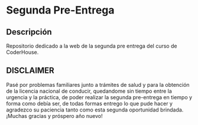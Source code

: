 # Segunda Pre-Entrega

## Descripción

Repositorio dedicado a la web de la segunda pre entrega del curso de CoderHouse.

## DISCLAIMER
Pasé por problemas familiares junto a trámites de salud y para la obtención de la licencia nacional de conducir, quedandome sin tiempo entre la urgencia y la práctica, de poder realizar la segunda pre-entrega en tiempo y forma como debía ser, de todas formas entrego lo que pude hacer y agradezco su paciencia tanto como esta segunda oportunidad brindada. ¡Muchas gracias y próspero año nuevo!
